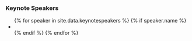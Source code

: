 
<h3>Keynote Speakers</h3>
<ul>
{% for speaker in site.data.keynotespeakers %}
    {% if speaker.name %}
        <li><a href="/program/keynotes#{{speaker.name}}" class="keynote-img" style="background-image: url(assets/images/keynotes/{{speaker.image | default: 'owasp_logo.png'}});">
            <!--<h4>{{ speaker.name }}</h4>--></a>
        </li>
    {% endif %}
{% endfor %}
</ul>